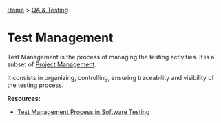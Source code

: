 [Home](../../README.md) > [QA & Testing](./README.md)

# Test Management

Test Management is the process of managing the testing activities. It is a subset of [Project Management](../dev/mgmt.md).

It consists in organizing, controlling, ensuring traceability and visibility of the testing process.

**Resources:**
- [Test Management Process in Software Testing](https://www.guru99.com/test-management-phases-a-complete-guide-for-testing-project.html)

